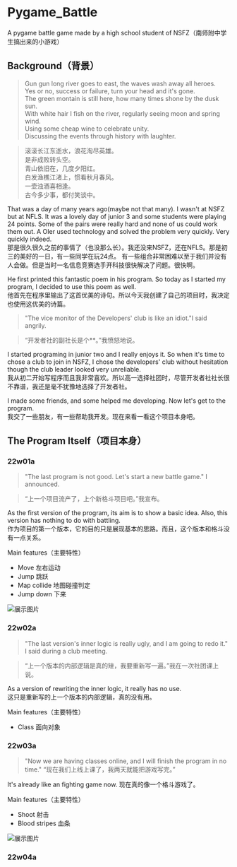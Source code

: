 # Pygame_Battle
A pygame battle game made by a high school student of NSFZ（南师附中学生搞出来的小游戏）

## Background（背景）
> Gun gun long river goes to east, the waves wash away all heroes.  
> Yes or no, success or failure, turn your head and it's gone.  
> The green montain is still here, how many times shone by the dusk sun.  
> With white hair I fish on the river, regularly seeing moon and spring wind.  
> Using some cheap wine to celebrate unity.  
> Discussing the events through history with laughter.  

> 滚滚长江东逝水，浪花淘尽英雄。  
> 是非成败转头空。  
> 青山依旧在，几度夕阳红。  
> 白发渔樵江渚上，惯看秋月春风。  
> 一壶浊酒喜相逢。  
> 古今多少事，都付笑谈中。
  
That was a day of many years ago(maybe not that many). I wasn't at NSFZ but at NFLS. It was a lovely day of junior 3 and some students were playing 24 points.
Some of the pairs were really hard and none of us could work them out. A OIer used technology and solved the problem very quickly. Very quickly indeed.  
那是很久很久之前的事情了（也没那么长）。我还没来NSFZ，还在NFLS。那是初三的美好的一日，有一些同学在玩24点。
有一些组合非常困难以至于我们并没有人会做。但是当时一名信息竞赛选手开科技很快解决了问题。很快啊。

He first printed this fantastic poem in his program. So today as I started my program, I decided to use this poem as well.  
他首先在程序里输出了这首优美的诗句。所以今天我创建了自己的项目时，我决定也使用这优美的诗篇。

> "The vice monitor of the Developers' club is like an idiot."I said angrily.

> “开发者社的副社长是个**。”我愤怒地说。

I started programing in junior two and I really enjoys it. So when it's time to chose a club to join in NSFZ, I chose the developers' club without hesitation though the club leader looked very unreliable.  
我从初二开始写程序而且我非常喜欢。所以高一选择社团时，尽管开发者社社长很不靠谱，我还是毫不犹豫地选择了开发者社。

I made some friends, and some helped me developing. Now let's get to the program.  
我交了一些朋友，有一些帮助我开发。现在来看一看这个项目本身吧。

## The Program Itself（项目本身）

### 22w01a

> "The last program is not good. Let's start a new battle game." I announced.

> “上一个项目流产了，上个新格斗项目吧。”我宣布。

As the first version of the program, its aim is to show a basic idea. Also, this version has nothing to do with battling.  
作为项目的第一个版本，它的目的只是展现基本的思路。而且，这个版本和格斗没有一点关系。

Main features（主要特性）
- Move 左右运动
- Jump 跳跃
- Map collide 地图碰撞判定
- Jump down 下来

![展示图片](https://user-images.githubusercontent.com/99591325/160269577-2bcc61f2-a3fd-413a-8fd5-80616741d98e.png)

### 22w02a

> "The last version's inner logic is really ugly, and I am going to redo it." I said during a club meeting.

> “上一个版本的内部逻辑是真的矬，我要重新写一遍。”我在一次社团课上说。

As a version of rewriting the inner logic, it really has no use.  
这只是重新写的上一个版本的内部逻辑，真的没有用。

Main features（主要特性）
- Class 面向对象

### 22w03a

> "Now we are having classes online, and I will finish the program in no time."
> “现在我们上线上课了，我两天就能把游戏写完。”

It's already like an fighting game now.
现在真的像一个格斗游戏了。

Main features（主要特性）
- Shoot 射击
- Blood stripes 血条

![展示图片](https://user-images.githubusercontent.com/99591325/161356350-45580d3c-d98c-40fe-8063-c0839ac2f0e8.png)

### 22w04a